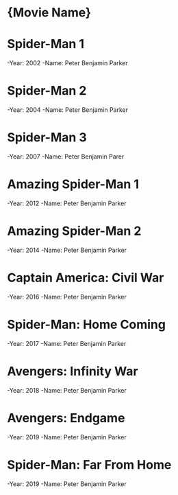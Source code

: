 

# {Movie Name}
# Spider-Man 1
-Year: 2002
-Name: Peter Benjamin Parker
# Spider-Man 2
-Year: 2004
-Name: Peter Benjamin Parker
# Spider-Man 3
-Year: 2007
-Name: Peter Benjamin Parer
# Amazing Spider-Man 1
-Year: 2012
-Name: Peter Benjamin Parker
# Amazing Spider-Man 2
-Year: 2014
-Name: Peter Benjamin Parker
# Captain America: Civil War
-Year: 2016
-Name: Peter Benjamin Parker
# Spider-Man: Home Coming
-Year: 2017
-Name: Peter Benjamin Parker
# Avengers: Infinity War
-Year: 2018
-Name: Peter Benjamin Parker
# Avengers: Endgame
-Year: 2019
-Name: Peter Benjamin Parker
# Spider-Man: Far From Home
-Year: 2019
-Name: Peter Benjamin Parker
